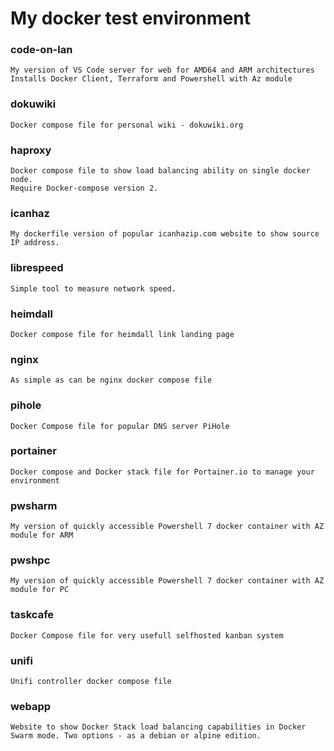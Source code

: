 # My docker test environment
### code-on-lan
    My version of VS Code server for web for AMD64 and ARM architectures
    Installs Docker Client, Terraform and Powershell with Az module
### dokuwiki
    Docker compose file for personal wiki - dokuwiki.org
### haproxy
    Docker compose file to show load balancing ability on single docker node.
    Require Docker-compose version 2.
### icanhaz
    My dockerfile version of popular icanhazip.com website to show source IP address.
### librespeed
    Simple tool to measure network speed.
### heimdall
    Docker compose file for heimdall link landing page
### nginx
    As simple as can be nginx docker compose file
### pihole
    Docker Compose file for popular DNS server PiHole
### portainer
    Docker compose and Docker stack file for Portainer.io to manage your environment
### pwsharm
    My version of quickly accessible Powershell 7 docker container with AZ module for ARM
### pwshpc
    My version of quickly accessible Powershell 7 docker container with AZ module for PC
### taskcafe
    Docker Compose file for very usefull selfhosted kanban system 
### unifi
    Unifi controller docker compose file
### webapp
    Website to show Docker Stack load balancing capabilities in Docker Swarm mode. Two options - as a debian or alpine edition.